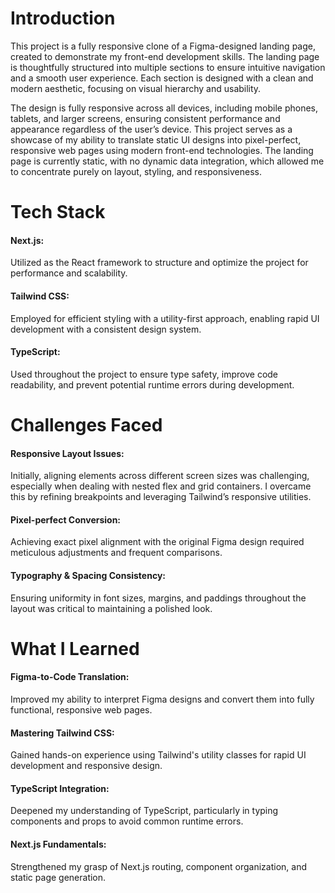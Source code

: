 # Introduction 
This project is a fully responsive clone of a Figma-designed landing page, created to demonstrate my front-end development skills. The landing page is thoughtfully structured into multiple sections to ensure intuitive navigation and a smooth user experience. Each section is designed with a clean and modern aesthetic, focusing on visual hierarchy and usability.

The design is fully responsive across all devices, including mobile phones, tablets, and larger screens, ensuring consistent performance and appearance regardless of the user’s device. This project serves as a showcase of my ability to translate static UI designs into pixel-perfect, responsive web pages using modern front-end technologies. The landing page is currently static, with no dynamic data integration, which allowed me to concentrate purely on layout, styling, and responsiveness. 

# Tech Stack
#### Next.js:
Utilized as the React framework to structure and optimize the project for performance and scalability.

#### Tailwind CSS:
Employed for efficient styling with a utility-first approach, enabling rapid UI development with a consistent design system.

#### TypeScript:
Used throughout the project to ensure type safety, improve code readability, and prevent potential runtime errors during development.


# Challenges Faced
#### Responsive Layout Issues:
Initially, aligning elements across different screen sizes was challenging, especially when dealing with nested flex and grid containers. I overcame this by refining breakpoints and leveraging Tailwind’s responsive utilities.

#### Pixel-perfect Conversion:
Achieving exact pixel alignment with the original Figma design required meticulous adjustments and frequent comparisons.

#### Typography & Spacing Consistency:
Ensuring uniformity in font sizes, margins, and paddings throughout the layout was critical to maintaining a polished look.


# What I Learned
#### Figma-to-Code Translation:
Improved my ability to interpret Figma designs and convert them into fully functional, responsive web pages.

#### Mastering Tailwind CSS:
Gained hands-on experience using Tailwind's utility classes for rapid UI development and responsive design.

#### TypeScript Integration: 
Deepened my understanding of TypeScript, particularly in typing components and props to avoid common runtime errors.

#### Next.js Fundamentals:
Strengthened my grasp of Next.js routing, component organization, and static page generation.

